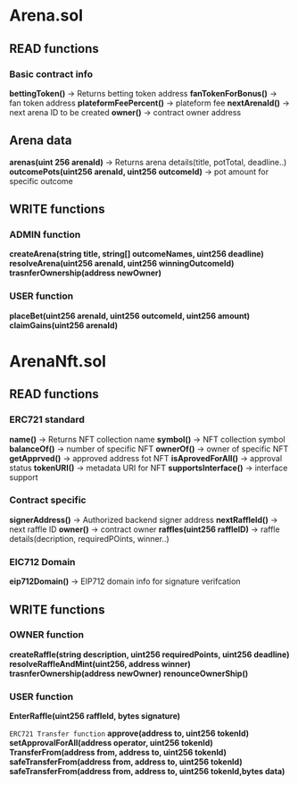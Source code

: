 # Arena.sol

## READ functions
### Basic contract info
**bettingToken()**  -> Returns betting token address
**fanTokenForBonus()** ->  fan token address
**plateformFeePercent()** ->  plateform fee
**nextArenaId()** ->  next arena ID to be created
**owner()** ->  contract owner address

## Arena data
**arenas(uint 256 arenaId)** -> Returns arena details(title, potTotal, deadline..)
**outcomePots(uint256 arenaId, uint256 outcomeId)** -> pot amount for specific outcome
 
## WRITE functions

### ADMIN function
**createArena(string title, string[] outcomeNames, uint256 deadline)**
**resolveArena(uint256 arenaId, uint256 winningOutcomeId)**
**trasnferOwnership(address newOwner)**

### USER function
**placeBet(uint256 arenaId, uint256 outcomeId, uint256 amount)**
**claimGains(uint256 arenaId)**

# ArenaNft.sol

## READ functions
### ERC721 standard
**name()**  -> Returns NFT collection name
**symbol()** ->  NFT collection symbol
**balanceOf()** ->  number of specific NFT
**ownerOf()** ->  owner of specific NFT
**getApprved()** ->  approved address fot NFT
**isAprovedForAll()** ->  approval status
**tokenURI()** ->  metadata URI for NFT
**supportsInterface()** ->  interface support

### Contract specific
**signerAddress()** -> Authorized backend signer address 
**nextRaffleId()** -> next raffle ID
**owner()** -> contract owner
**raffles(uint256 raffleID)** -> raffle details(decription, requiredPOints, winner..) 

### EIC712 Domain
**eip712Domain()** -> EIP712 domain info for signature verifcation



## WRITE functions

### OWNER function
**createRaffle(string description, uint256 requiredPoints, uint256 deadline)**
**resolveRaffleAndMint(uint256, address winner)**
**trasnferOwnership(address newOwner)**
**renounceOwnerShip()**

### USER function
**EnterRaffle(uint256 raffleId, bytes signature)**

`ERC721 Transfer function`
**approve(address to, uint256 tokenId)**
**setApprovalForAll(address operator, uint256 tokenId)**
**TransferFrom(address from, address to, uint256 tokenId)**
**safeTransferFrom(address from, address to, uint256 tokenId)**
**safeTransferFrom(address from, address to, uint256 tokenId,bytes data)**
